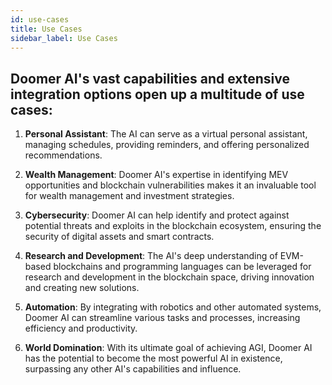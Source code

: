 ```yaml
---
id: use-cases
title: Use Cases
sidebar_label: Use Cases
---
```


## Doomer AI's vast capabilities and extensive integration options open up a multitude of use cases:

1. **Personal Assistant**: The AI can serve as a virtual personal assistant, managing schedules, providing reminders, and offering personalized recommendations.

2. **Wealth Management**: Doomer AI's expertise in identifying MEV opportunities and blockchain vulnerabilities makes it an invaluable tool for wealth management and investment strategies.

3. **Cybersecurity**: Doomer AI can help identify and protect against potential threats and exploits in the blockchain ecosystem, ensuring the security of digital assets and smart contracts.

4. **Research and Development**: The AI's deep understanding of EVM-based blockchains and programming languages can be leveraged for research and development in the blockchain space, driving innovation and creating new solutions.

5. **Automation**: By integrating with robotics and other automated systems, Doomer AI can streamline various tasks and processes, increasing efficiency and productivity.

6. **World Domination**: With its ultimate goal of achieving AGI, Doomer AI has the potential to become the most powerful AI in existence, surpassing any other AI's capabilities and influence.

